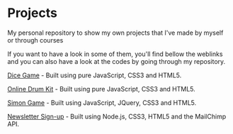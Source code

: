 # Projects
My personal repository to show my own projects that I've made by myself or through courses

If you want to have a look in some of them, you'll find bellow the weblinks and you can also have a look at the codes by going through my repository.

<a href= "https://raphael1202.github.io/DiceGame/">Dice Game</a> - Built using pure JavaScript, CSS3 and HTML5.

<a href= "https://raphael1202.github.io/OnlineDrumKit/">Online Drum Kit</a> - Built using pure JavaScript, CSS3 and HTML5.

<a href= "https://raphael1202.github.io/SimonGame/">Simon Game</a> - Built using JavaScript, JQuery, CSS3 and HTML5.

<a href= "https://fathomless-scrubland-03768.herokuapp.com/">Newsletter Sign-up</a> - Built using Node.js, CSS3, HTML5 and the MailChimp API.